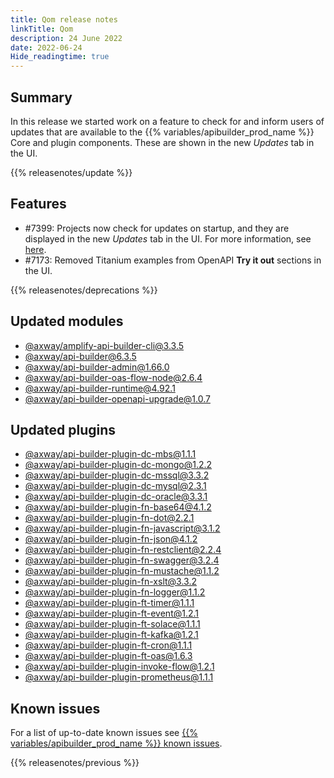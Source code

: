```yaml
---
title: Qom release notes
linkTitle: Qom
description: 24 June 2022
date: 2022-06-24
Hide_readingtime: true
---
```

## Summary

In this release we started work on a feature to check for and inform users of updates that are available to the {{% variables/apibuilder_prod_name %}} Core and plugin components. These are shown in the new _Updates_ tab in the UI.

{{% releasenotes/update %}}

<!-- ## Breaking changes -->

## Features

* #7399: Projects now check for updates on startup, and they are displayed in the new _Updates_ tab in the UI. For more information, see [here](/docs/developer_guide/console/#updates-tab).
* #7173: Removed Titanium examples from OpenAPI **Try it out** sections in the UI.

{{% releasenotes/deprecations %}}

## Updated modules

* [@axway/amplify-api-builder-cli@3.3.5](https://www.npmjs.com/package/@axway/amplify-api-builder-cli/v/3.3.5)
* [@axway/api-builder@6.3.5](https://www.npmjs.com/package/@axway/api-builder/v/6.3.5)
* [@axway/api-builder-admin@1.66.0](https://www.npmjs.com/package/@axway/api-builder-admin/v/1.66.0)
* [@axway/api-builder-oas-flow-node@2.6.4](https://www.npmjs.com/package/@axway/api-builder-oas-flow-node/v/2.6.4)
* [@axway/api-builder-runtime@4.92.1](https://www.npmjs.com/package/@axway/api-builder-runtime/v/4.92.1)
* [@axway/api-builder-openapi-upgrade@1.0.7](https://www.npmjs.com/package/@axway/api-builder-openapi-upgrade/v/1.0.7)

## Updated plugins

* [@axway/api-builder-plugin-dc-mbs@1.1.1](https://www.npmjs.com/package/@axway/api-builder-plugin-dc-mbs/v/1.1.1)
* [@axway/api-builder-plugin-dc-mongo@1.2.2](https://www.npmjs.com/package/@axway/api-builder-plugin-dc-mongo/v/1.2.2)
* [@axway/api-builder-plugin-dc-mssql@3.3.2](https://www.npmjs.com/package/@axway/api-builder-plugin-dc-mssql/v/3.3.2)
* [@axway/api-builder-plugin-dc-mysql@2.3.1](https://www.npmjs.com/package/@axway/api-builder-plugin-dc-mysql/v/2.3.1)
* [@axway/api-builder-plugin-dc-oracle@3.3.1](https://www.npmjs.com/package/@axway/api-builder-plugin-dc-oracle/v/3.3.1)
* [@axway/api-builder-plugin-fn-base64@4.1.2](https://www.npmjs.com/package/@axway/api-builder-plugin-fn-base64/v/4.1.2)
* [@axway/api-builder-plugin-fn-dot@2.2.1](https://www.npmjs.com/package/@axway/api-builder-plugin-fn-dot/v/2.2.1)
* [@axway/api-builder-plugin-fn-javascript@3.1.2](https://www.npmjs.com/package/@axway/api-builder-plugin-fn-javascript/v/3.1.2)
* [@axway/api-builder-plugin-fn-json@4.1.2](https://www.npmjs.com/package/@axway/api-builder-plugin-fn-json/v/4.1.2)
* [@axway/api-builder-plugin-fn-restclient@2.2.4](https://www.npmjs.com/package/@axway/api-builder-plugin-fn-restclient/v/2.2.4)
* [@axway/api-builder-plugin-fn-swagger@3.2.4](https://www.npmjs.com/package/@axway/api-builder-plugin-fn-swagger/v/3.2.4)
* [@axway/api-builder-plugin-fn-mustache@1.1.2](https://www.npmjs.com/package/@axway/api-builder-plugin-fn-mustache/v/1.1.2)
* [@axway/api-builder-plugin-fn-xslt@3.3.2](https://www.npmjs.com/package/@axway/api-builder-plugin-fn-xslt/v/3.3.2)
* [@axway/api-builder-plugin-fn-logger@1.1.2](https://www.npmjs.com/package/@axway/api-builder-plugin-fn-logger/v/1.1.2)
* [@axway/api-builder-plugin-ft-timer@1.1.1](https://www.npmjs.com/package/@axway/api-builder-plugin-ft-timer/v/1.1.1)
* [@axway/api-builder-plugin-ft-event@1.2.1](https://www.npmjs.com/package/@axway/api-builder-plugin-ft-event/v/1.2.1)
* [@axway/api-builder-plugin-ft-solace@1.1.1](https://www.npmjs.com/package/@axway/api-builder-plugin-ft-solace/v/1.1.1)
* [@axway/api-builder-plugin-ft-kafka@1.2.1](https://www.npmjs.com/package/@axway/api-builder-plugin-ft-kafka/v/1.2.1)
* [@axway/api-builder-plugin-ft-cron@1.1.1](https://www.npmjs.com/package/@axway/api-builder-plugin-ft-cron/v/1.1.1)
* [@axway/api-builder-plugin-ft-oas@1.6.3](https://www.npmjs.com/package/@axway/api-builder-plugin-ft-oas/v/1.6.3)
* [@axway/api-builder-plugin-invoke-flow@1.2.1](https://www.npmjs.com/package/@axway/api-builder-plugin-invoke-flow/v/1.2.1)
* [@axway/api-builder-plugin-prometheus@1.1.1](https://www.npmjs.com/package/@axway/api-builder-plugin-prometheus/v/1.1.1)

## Known issues

For a list of up-to-date known issues see [{{% variables/apibuilder_prod_name %}} known issues](/docs/known_issues/).

{{% releasenotes/previous %}}
